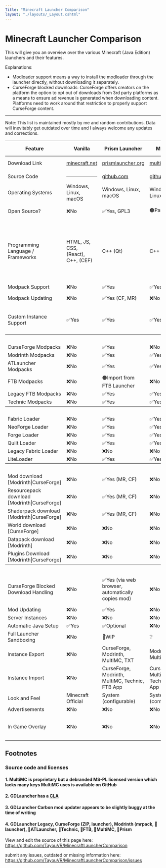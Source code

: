 ```yaml
---
Title: "Minecraft Launcher Comparison"
layout: "./layouts/_Layout.cshtml"
---
```

# Minecraft Launcher Comparison

This will give you an overview over the various Minecraft (Java Edition) launchers and their features.

Explanations:
- Modloader support means a way to install the modloader through the launcher directly, without downloading it separately.
- CurseForge blocked downloads: CurseForge offers creators on the platform the option to opt out of downloads from 3rd party platforms as a means to ensure ad revenue is generated when downloading content. Platforms need to work around that restriction to properly support CurseForge content.

<hr>

Note: This list is maintained mostly by me and random contributions. Data will inevitably get outdated over time and I always welcome any updates and corrections.

<table>
<thead>
    <tr class="header-row">
        <th>Feature</th>
        <th>Vanilla</th>
        <th>Prism Launcher</th>
        <th>MultiMC</th>
        <th>ATLauncher</th>
        <th>GDLauncher (Legacy)</th>
        <th>GDLauncher Carbon</th>
        <th>CurseForge App</th>
        <th>FTB App</th>
        <th>Modrinth App</th>
        <th>Technic</th>
        <th>PojavLauncher</th>
        <th>Old Vanilla</th>
        <th>QWERTZ Launcher</th>
    </tr>
</thead>
<tbody>
    <tr>
        <td>Download Link</td>
        <td><a href="https://www.minecraft.net/en-us/download">minecraft.net</a></td>
        <td><a href="https://prismlauncher.org/download/">prismlauncher.org</a></td>
        <td><a href="https://multimc.org/#Download">multimc.org</a></td>
        <td><a href="https://atlauncher.com/downloads">atlauncher.com</a></td>
        <td><a href="https://github.com/gorilla-devs/GDLauncher/releases">github.com</a></td>
        <td><a href="https://gdlauncher.com/en/download/">gdlauncher.com</a></td>
        <td><a href="https://download.curseforge.com/">curseforge.com</a></td>
        <td><a href="https://www.feed-the-beast.com/app">feed-the-beast.com</a></td>
        <td><a href="https://modrinth.com/app">modrinth.com</a></td>
        <td><a href="https://www.technicpack.net/download">technicpack.net</a></td>
        <td><a href="https://play.google.com/store/apps/details?id=net.kdt.pojavlaunch">Play Store</a></td>
        <td><a href="https://launcher.mojang.com/download/">mojang.com</a></td>
        <td><a href="https://qwertz.app/downloads/QWERTZLauncher/">qwertz.app</a></td>
    </tr>
    <tr>
        <td>Source Code</td>
        <td><hr></td>
        <td><a href="https://github.com/PrismLauncher/PrismLauncher">github.com</a></td>
        <td><a href="https://github.com/MultiMC/Launcher/">github.com</a></td>
        <td><a href="https://github.com/ATLauncher/ATLauncher">github.com</a></td>
        <td><a href="https://github.com/gorilla-devs/GDLauncher">github.com</a></td>
        <td><a href="https://github.com/gorilla-devs/GDLauncher-Carbon">github.com</a></td>
        <td><hr></td>
        <td><a href="https://github.com/FTBTeam/FTB-App">github.com</a></td>
        <td><a href="https://github.com/modrinth/theseus">github.com</a></td>
        <td><a href="https://github.com/TechnicPack/LauncherV3">github.com</a></td>
        <td><a href="https://github.com/PojavLauncherTeam/PojavLauncher">github.com</a></td>
        <td><hr></td>
        <td><a href="https://github.com/QWERTZexe/QWERTZ-Launcher">github.com</a></td>
    </tr>
    <tr>
        <td>Operating Systems</td>
        <td>Windows, Linux, macOS</td>
        <td>Windows, Linux, macOS</td>
        <td>Windows, Linux, macOS</td>
        <td>Windows, Linux, macOS</td>
        <td>Windows, Linux, macOS</td>
        <td>Windows, Linux, macOS</td>
        <td>Windows, macOS</td>
        <td>Windows, Linux, macOS</td>
        <td>Windows, Linux, macOS</td>
        <td>Windows, Linux, macOS</td>
        <td>Android, iOS</td>
        <td>Windows, Linux, macOS</td>
        <td>Windows, Linux</td> 
    </tr>
    <tr>
        <td>Open Source?</td>
        <td>❌No</td>
        <td>✅Yes, GPL3</td>
        <td>🟠Partially<a href="#1-multimc-is-proprietary-but-a-debranded-ms-pl-licensed-version-which-lacks-many-keys-multimc-uses-is-available-on-github">[1]</a></td>
        <td>✅Yes, GPL3</td>
        <td>✅Yes, GPL3<a href="#2-gdlauncher-has-a-cla">[2]</a></td>
        <td>🟠Source-available</td>
        <td>❌No</td>
        <td>✅Yes, LGPL-2.1</td>
        <td>✅Yes, GPL3</td>
        <td>✅Yes, GPL3</td>
        <td>✅Yes, GPL3</td>
        <td>❌No</td>
        <td>✅Yes, AGPL3</td>
    </tr>
    <tr>
        <td>Programming Language / Frameworks</td>
        <td>HTML, JS, CSS, (React), C++, (CEF)</td>
        <td>C++ (Qt)</td>
        <td>C++ (Qt)</td>
        <td>Java</td>
        <td>HTML, JS, CSS, (Preact), (Electron) <br>🚧 Solid.js, Rust</td>
        <td>HTML, JS, CSS, Astro, Rust, TypeScript</td>
        <td>HTML, JS, CSS, (React), (Next.js), Overwolf (Windows) or Electron (Windows, macOS, Linux)</td>
        <td>HTML, JS, CSS, (Vue.js), (Tailwind), Java, Overwolf (Windows) Electron (macOS and Linux)</td>
        <td>HTML, JS, CSS, (Vue.js), Rust, (Tauri)</td>
        <td>Java</td>
        <td>Java, C</td>
        <td>Java (AWT, Swing)</td>
        <td>Python (Qt)</td>
    </tr>
    <tr>
        <td>Modpack Support</td>
        <td>❌No</td>
        <td>✅Yes</td>
        <td>✅Yes</td>
        <td>✅Yes</td>
        <td>✅Yes</td>
        <td>✅Yes</td>
        <td>✅Yes</td>
        <td>✅Yes</td>
        <td>✅Yes</td>
        <td>✅Yes</td>
        <td>✅Yes</td>
        <td>❌No</td>
        <td>❌No</td>
    </tr>
    <tr>
        <td>Modpack Updating</td>
        <td>❌No</td>
        <td>✅Yes (CF, MR)</td>
        <td>❌No</td>
        <td>✅Yes (CF, MR)</td>
        <td>✅Yes (CF, 🚧MR)</td>
        <td>✅Yes (CF, MR)</td>
        <td>✅Yes (CF)</td>
        <td>✅Yes (FTB, CF)</td>
        <td>✅Yes (MR)</td>
        <td></td>
        <td></td>
        <td>❌No</td>
        <td>❌No</td>
    </tr>
    <tr>
        <td>Custom Instance Support</td>
        <td>✅Yes</td>
        <td>✅Yes</td>
        <td>✅Yes</td>
        <td>✅Yes</td>
        <td>✅Yes</td>
        <td>✅Yes</td>
        <td>✅Yes</td>
        <td>✅Yes</td>
        <td>✅Yes</td>
        <td>❌No</td>
        <td>✅Yes</td>
        <td>🟠Unmanaged, only version switches</td>
        <td>✅Yes</td>
    </tr>
    <tr>
        <th colspan=12>Modpack Providers</th>
    </tr>
    <tr>
        <td>CurseForge Modpacks</td>
        <td>❌No</td>
        <td>✅Yes</td>
        <td>❌No</td>
        <td>✅Yes</td>
        <td>✅Yes</td>
        <td>✅Yes</td>
        <td>✅Yes</td>
        <td>✅Yes</td>
        <td>❌No</td>
        <td>❌No</td>
        <td>✅Yes</td>
        <td>❌No</td>
        <td>❌No</td>
    </tr>
    <tr>
        <td>Modrinth Modpacks</td>
        <td>❌No</td>
        <td>✅Yes</td>
        <td>✅Yes</td>
        <td>✅Yes</td>
        <td>🚧WIP</td>
        <td>✅Yes</td>
        <td>❌No</td>
        <td>❌No</td>
        <td>✅Yes</td>
        <td>❌No</td>
        <td>✅Yes</td>
        <td>❌No</td>
        <td>❌No</td>
    </tr>
    <tr>
        <td>ATLauncher Modpacks</td>
        <td>❌No</td>
        <td>✅Yes</td>
        <td>✅Yes</td>
        <td>✅Yes</td>
        <td>❌No</td>
        <td>❌No</td>
        <td>❌No</td>
        <td>❌No</td>
        <td>❌No</td>
        <td>❌No</td>
        <td>❌No</td>
        <td>❌No</td>
        <td>❌No</td>
    </tr>
    <tr>
        <td>FTB Modpacks</td>
        <td>❌No</td>
        <td>🟠Import from FTB Launcher</td>
        <td>❌No</td>
        <td>❌No</td>
        <td>❌No</td>
        <td>❌No</td>
        <td></td>
        <td>✅Yes</td>
        <td>❌No</td>
        <td>❌No</td>
        <td>❌No</td>
        <td>❌No</td>
        <td>❌No</td>
    </tr>
    <tr>
        <td>Legacy FTB Modpacks</td>
        <td>❌No</td>
        <td>✅Yes</td>
        <td>✅Yes</td>
        <td>❌No</td>
        <td>❌No</td>
        <td>❌No</td>
        <td></td>
        <td>✅Yes</td>
        <td>❌No</td>
        <td>❌No</td>
        <td>❌No</td>
        <td>❌No</td>
        <td>❌No</td>
    </tr>
    <tr>
        <td>Technic Modpacks</td>
        <td>❌No</td>
        <td>✅Yes</td>
        <td>✅Yes</td>
        <td>✅Yes</td>
        <td>❌No</td>
        <td>❌No</td>
        <td>❌No</td>
        <td>❌No</td>
        <td>❌No</td>
        <td>✅Yes</td>
        <td>❌No</td>
        <td>❌No</td>
        <td>❌No</td>
    </tr>
    <tr>
        <th colspan=12>Mod Loaders</th>
    </tr>
    <tr>
        <td>Fabric Loader</td>
        <td>❌No</td>
        <td>✅Yes</td>
        <td>✅Yes</td>
        <td>✅Yes</td>
        <td>✅Yes</td>
        <td>✅Yes</td>
        <td>✅Yes</td>
        <td>✅Yes</td>
        <td>✅Yes</td>
        <td></td>
        <td>✅Yes</td>
        <td>❌No</td>
        <td>✅Yes</td>
    </tr>
    <tr>
        <td>NeoForge Loader</td>
        <td>❌No</td>
        <td>✅Yes</td>
        <td>✅Yes</td>
        <td>✅Yes</td>
        <td>🚧WIP</td>
        <td>✅Yes</td>
        <td>❔TODO</td>
        <td>✅Yes</td>
        <td>✅Yes</td>
        <td>❔TODO</td>
        <td>❌No</td>
        <td>❌No</td>
        <td>❌No</td>
    </tr>
    <tr>
        <td>Forge Loader</td>
        <td>❌No</td>
        <td>✅Yes</td>
        <td>✅Yes</td>
        <td>✅Yes</td>
        <td>✅Yes</td>
        <td>✅Yes</td>
        <td>✅Yes</td>
        <td>✅Yes</td>
        <td>✅Yes</td>
        <td></td>
        <td>✅Yes</td>
        <td>❌No</td>
        <td>✅Yes</td>
    </tr>
    <tr>
        <td>Quilt Loader</td>
        <td>❌No</td>
        <td>✅Yes</td>
        <td>✅Yes</td>
        <td>✅Yes</td>
        <td>🚧WIP</td>
        <td>✅Yes</td>
        <td>✅Yes</td>
        <td>✅Yes</td>
        <td>✅Yes</td>
        <td></td>
        <td>✅Yes</td>
        <td>❌No</td>
        <td>❌No</td>
    </tr>
    <tr>
        <td>Legacy Fabric Loader</td>
        <td>❌No</td>
        <td>❌No</td>
        <td>❌No</td>
        <td>✅Yes</td>
        <td>❌No</td>
        <td>❌No</td>
        <td>❌No</td>
        <td>❌No</td>
        <td>❌No</td>
        <td>❌No</td>
        <td>❌No</td>
        <td>❌No</td>
        <td>❌No</td>
    </tr>
    <tr>
        <td>LiteLoader</td>
        <td>❌No</td>
        <td>✅Yes</td>
        <td>✅Yes</td>
        <td>❌No</td>
        <td>❌No</td>
        <td>✅Yes</td>
        <td>❌No</td>
        <td>❌No</td>
        <td>❌No</td>
        <td></td>
        <td>❌No</td>
        <td>❌No</td>
        <td>❌No</td>
    </tr>
    <tr>
        <th colspan=12>Resource Download (Mods, Resourcepacks, Shaders, etc.)</th>
    </tr>
    <tr>
        <td>Mod download [Modrinth|CurseForge]</td>
        <td>❌No</td>
        <td>✅Yes (MR, CF)</td>
        <td>❌No</td>
        <td>✅Yes (MR, CF)</td>
        <td>✅Yes (🚧MR, CF)</td>
        <td>✅Yes (MR, CF)</td>
        <td>✅Yes (CF)</td>
        <td>✅Yes (CF)</td>
        <td>✅Yes (MR)</td>
        <td>❌No</td>
        <td>❌No</td>
        <td>❌No</td>
        <td>❌No</td>
    </tr>
    <tr>
        <td>Resourcepack download [Modrinth|CurseForge]</td>
        <td>❌No</td>
        <td>✅Yes (MR, CF)</td>
        <td>❌No</td>
        <td>✅Yes (MR, CF)</td>
        <td>❌No</td>
        <td>❌No</td>
        <td>✅Yes (CF)</td>
        <td>❌No</td>
        <td>✅Yes (MR)</td>
        <td>❌No</td>
        <td>❌No</td>
        <td>❌No</td>
        <td>❌No</td>
    </tr>
    <tr>
        <td>Shaderpack download [Modrinth|CurseForge]</td>
        <td>❌No</td>
        <td>✅Yes (MR, CF)</td>
        <td>❌No</td>
        <td>✅Yes (MR, CF)</td>
        <td>❌No</td>
        <td>❌No</td>
        <td>❌No</td>
        <td>❌No</td>
        <td>✅Yes (MR)</td>
        <td>❌No</td>
        <td>❌No</td>
        <td>❌No</td>
        <td>❌No</td>
    </tr>
    <tr>
        <td>World download [CurseForge]</td>
        <td>❌No</td>
        <td>❌No</td>
        <td>❌No</td>
        <td>✅Yes (CF)</td>
        <td></td>
        <td>❌No</td>
        <td></td>
        <td></td>
        <td>❌No</td>
        <td>❌No</td>
        <td></td>
        <td></td>
        <td>❌No</td>
    </tr>
    <tr>
        <td>Datapack download [Modrinth]</td>
        <td>❌No</td>
        <td>❌No</td>
        <td>❌No</td>
        <td>❌No</td>
        <td></td>
        <td>❌No</td>
        <td></td>
        <td></td>
        <td>✅Yes</td>
        <td>❌No</td>
        <td></td>
        <td></td>
        <td>❌No</td>
    </tr>
    <tr>
        <td>Plugins Download [Modrinth|CurseForge]</td>
        <td>❌No</td>
        <td>❌No</td>
        <td>❌No</td>
        <td>❌No</td>
        <td>❌No</td>
        <td>❌No</td>
        <td>❌No</td>
        <td>❌No</td>
        <td>❌No</td>
        <td>❌No</td>
        <td>❌No</td>
        <td>❌No</td>
        <td>❌No</td>
    </tr>
    <tr>
        <th colspan=12>Misc</th>
    </tr>
    <tr>
        <td>CurseForge Blocked Download Handling</td>
        <td>❌No</td>
        <td>✅Yes (via web browser, automatically copies mod)</td>
        <td>❌No</td>
        <td>✅Yes (via web browser, automatically moves mod)</td>
        <td>✅Yes (by using standard browser user agent)</td>
        <td>✅Yes (granted bypass by CurseForge)</td>
        <td>✅Yes</td>
        <td>✅Yes</td>
        <td>❌No</td>
        <td>❌No</td>
        <td>❔</td>
        <td>❌No</td>
        <td>❌No</td>
    </tr>
    <tr>
        <td>Mod Updating</td>
        <td>❌No</td>
        <td>✅Yes</td>
        <td>❌No</td>
        <td>✅Yes</td>
        <td>✅Yes</td>
        <td>⚠️Yes<a href="#3-gdlauncher-carbon-mod-updater-appears-to-be-slightly-buggy-at-the-time-of-writing">[3]</a></td>
        <td>✅Yes</td>
        <td>❌No</td>
        <td>✅Yes</td>
        <td>❔</td>
        <td>❌No</td>
        <td>❌No</td>
        <td>❌No</td>
    </tr>
    <tr>
        <td>Server Instances</td>
        <td>❌No</td>
        <td>❌No</td>
        <td>❌No</td>
        <td>✅Yes</td>
        <td>❌No</td>
        <td>❌No</td>
        <td>❌No</td>
        <td>❌No</td>
        <td>❌No</td>
        <td>❔</td>
        <td>❌No</td>
        <td>❌No</td>
        <td>❌No</td>
    </tr>
    <tr>
        <td>Automatic Java Setup</td>
        <td>✅Yes</td>
        <td>✅Optional</td>
        <td>❌No</td>
        <td>✅Optional</td>
        <td>✅Optional</td>
        <td>✅Optional</td>
        <td>✅Yes</td>
        <td>✅Yes</td>
        <td>✅Yes</td>
        <td>❔</td>
        <td>✅Yes</td>
        <td>✅Yes</td>
        <td>✅Yes</td>
    </tr>
    <tr>
        <td>Full Launcher Sandboxing</td>
        <td>❌No</td>
        <td>🚧WIP</td>
        <td>❔</td>
        <td>❔</td>
        <td>❔</td>
        <td>❔</td>
        <td>❌No</td>
        <td>❌No</td>
        <td>❔TODO</td>
        <td>❔</td>
        <td>❔</td>
        <td>❌No</td>
        <td>❔</td>
    </tr>
    <tr>
        <td>Instance Export</td>
        <td>❌No</td>
        <td>CurseForge, Modrinth, MultiMC, TXT</td>
        <td>Modrinth, MultiMC</td>
        <td>CurseForge, Modrinth, MultiMC</td>
        <td>CurseForge</td>
        <td>CurseForge, Modrinth</td>
        <td>CurseForge</td>
        <td>FTB App Share Code</td>
        <td>Modrinth</td>
        <td>❌No</td>
        <td>❌No</td>
        <td>❌No</td>
        <td>🚧WIP</td>
    </tr>
    <tr>
        <td>Instance Import</td>
        <td>❌No</td>
        <td>CurseForge, Modrinth, MultiMC, Technic, FTB App</td>
        <td>CurseForge, MultiMC, Technic, FTB App</td>
        <td>CurseForge, Modrinth, MultiMC</td>
        <td>CurseForge</td>
        <td>See footnote <a href="#4-gdlauncher-legacy-curseforge-zip-launcher-modrinth-mrpack-launcher-atlauncher-technic-ftb-multimc-prism">[4]</a></td>
        <td>CurseForge</td>
        <td>CurseForge and FTB App Share Code</td>
        <td>CurseForge, MultiMC, GDLauncher, ATLauncher</td>
        <td>❌No</td>
        <td>❌No</td>
        <td>❌No</td>
        <td>🚧WIP</td>
    </tr>
    <tr>
        <td>Look and Feel</td>
        <td>Minecraft Official</td>
        <td>System (configurable)</td>
        <td>System (configurable)</td>
        <td>Custom (configurable)</td>
        <td>Custom</td>
        <td>Custom</td>
        <td>Custom</td>
        <td>Custom</td>
        <td>Custom</td>
        <td>Custom</td>
        <td>Minecraft Inspired</td>
        <td>System (mostly)</td>
        <td>Custom</td>
    </tr>
    <tr>
        <td>Advertisements</td>
        <td>❌No</td>
        <td>❌No</td>
        <td>❌No</td>
        <td>❌No</td>
        <td>✅Yes</td>
        <td>✅Yes</td>
        <td>✅Yes</td>
        <td>✅Yes</td>
        <td>✅Yes</td>
        <td>❔</td>
        <td>❌No</td>
        <td>❌No</td>
        <td>❌No</td>
    </tr>
    <tr>
        <td>In Game Overlay</td>
        <td>❌No</td>
        <td>❌No</td>
        <td>❌No</td>
        <td>❌No</td>
        <td>❌No</td>
        <td>❔</td>
        <td>✅Optional (via Overwolf app)</td>
        <td>✅Optional (via Overwolf app)</td>
        <td>❌No</td>
        <td>❌No</td>
        <td>✅Yes, for controls → touch screen</td>
        <td>❌No</td>
        <td>❌No</td>
    </tr>
    <!--tr>
        <td>Time to interactive launch</td>
        <td></td>
        <td></td>
        <td></td>
        <td></td>
        <td></td>
        <td></td>
        <td></td>
        <td></td>
        <td></td>
        <td></td>
        <td></td>
    </tr>
    <tr>
        <td>Memory usage</td>
        <td></td>
        <td></td>
        <td></td>
        <td></td>
        <td></td>
        <td></td>
        <td></td>
        <td></td>
        <td></td>
        <td></td>
        <td></td>
    </tr-->
</tbody>
</table>

## Footnotes
### Source code and licenses
#### 1. MultiMC is proprietary but a debranded MS-PL licensed version which lacks many keys MultiMC uses is available on GitHub
#### 2. GDLauncher has a <a href="https://cla-assistant.io/gorilla-devs/GDLauncher">CLA</a>
#### 3. GDLauncher Carbon mod updater appears to be slightly buggy at the time of writing
#### 4. GDLauncher Legacy, CurseForge (ZIP, launcher), Modrinth (mrpack, 🚧launcher), 🚧ATLauncher, 🚧Technic, 🚧FTB, 🚧MultiMC, 🚧Prism

View and edit the source of this page here:
https://github.com/TayouVR/MinecraftLauncherComparison

submit any issues, outdated or missing information here:
https://github.com/TayouVR/MinecraftLauncherComparison/issues
